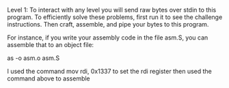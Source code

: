 Level 1:
To interact with any level you will send raw bytes over stdin to this program.
To efficiently solve these problems, first run it to see the challenge instructions.
Then craft, assemble, and pipe your bytes to this program.

For instance, if you write your assembly code in the file asm.S, you can assemble that to an object file:

  as -o asm.o asm.S

I used the command mov rdi, 0x1337 to set the rdi register then used the command above to assemble


